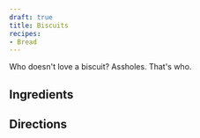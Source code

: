 ```yaml
---
draft: true
title: Biscuits
recipes:
- Bread
---
```


Who doesn't love a biscuit? Assholes. That's who.

## Ingredients

## Directions
